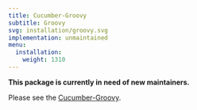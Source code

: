 ```yaml
---
title: Cucumber-Groovy
subtitle: Groovy
svg: installation/groovy.svg
implementation: unmaintained
menu:
  installation:
    weight: 1310
---
```


**This package is currently in need of new maintainers.**

Please see the [Cucumber-Groovy](https://github.com/cucumber/cucumber-jvm-groovy).
